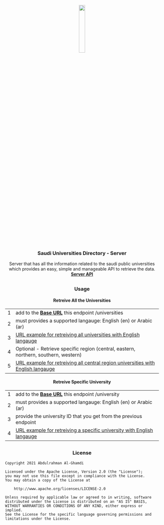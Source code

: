 <div align="center"><img src="https://i.ibb.co/mNRtFcB/icon.png" width="20%"></div>

<h3 align="center">Saudi Universities Directory - Server</h3>

<p align="center">
  Server that has all the information related to the saudi public universities<br>
  which provides an easy, simple and manageable API to retrieve the data.<br>
  <b><a href="" target="_blank">Server API</b></a>
</p>

##

<h3 align="center">Usage</h3>

<h4 align="center">Retreive All the Universities</h4>

<table align="center">
    <tr><td align="center">1</td><td>add to the <b><a href="" target="_blank">Base URL</b></a> this endpoint /universities</td></tr>
    <tr><td align="center">2</td><td>must provides a supported langauge: English (en) or Arabic (ar)</td></tr>
    <tr><td align="center">3</td><td><a href="" target="_blank">URL example for retreiving all universities with English langauge</a></td></tr>
    <tr><td align="center">4</td><td>Optional - Retrieve specific region (central, eastern, northern, southern, western)</td></tr>
    <tr><td align="center">5</td><td><a href="" target="_blank">URL example for retreiving all central region universities with English langauge</a></td></tr>
</table>

<h4 align="center">Retreive Specific University</h4>

<table align="center">
    <tr><td align="center">1</td><td>add to the <b><a href="" target="_blank">Base URL</b></a> this endpoint /university</td></tr>
    <tr><td align="center">2</td><td>must provides a supported langauge: English (en) or Arabic (ar)</td></tr>
    <tr><td align="center">3</td><td>provide the university ID that you get from the previous endpoint</td></tr>
    <tr><td align="center">4</td><td><a href="" target="_blank">URL example for retreiving a specific university with English langauge</a></td></tr>
</table>

##

<h3 align="center">License</h3>

```
Copyright 2021 Abdulrahman Al-Ghamdi

Licensed under the Apache License, Version 2.0 (the "License");
you may not use this file except in compliance with the License.
You may obtain a copy of the License at

    http://www.apache.org/licenses/LICENSE-2.0

Unless required by applicable law or agreed to in writing, software
distributed under the License is distributed on an "AS IS" BASIS,
WITHOUT WARRANTIES OR CONDITIONS OF ANY KIND, either express or implied.
See the License for the specific language governing permissions and
limitations under the License.
```

